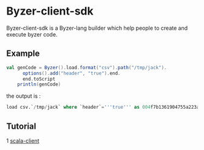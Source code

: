 # Byzer-client-sdk

Byzer-client-sdk is a Byzer-lang builder which help people to create and execute byzer code.

## Example

```scala
val genCode = Byzer().load.format("csv").path("/tmp/jack").
      options().add("header", "true").end.
      end.toScript
    println(genCode)
```

the output is :

```sql
load csv.`/tmp/jack` where `header`='''true''' as 004f7b1361904755a223a543c613a387;
```

## Tutorial

1 [scala-client](./scala-client/README.md)

